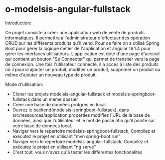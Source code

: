 # o-modelsis-angular-fullstack
Introduction:

Ce projet consiste à créer une application web de vente de produits informatiques.
Il permettra à l'administrateur d'effectuer des opération CRUD sur les différents produits qu'il vend.
Pour ce faire on a utilisé Spring Boot pour gérer la logique métier de l'application et angular 16.1.4 pour gérer les interfaces
utilisateurs.
L'application est doté d'une page d'acceuil qui contient un bouton "Se Connecter" qui permet de transiter vers la page de connexion.
Une fois l'utilisateur connecté, il a accés à liste des produits oû il pourra ajouter un produit, modifier un produit, supprimer un produit ou même 
d'ajouter un nouveau type de produit.

Mode d'utilisation:
- Cloner les projets modelsis-angular-fullstack et modelsis-springboot-fullstack dans un meme dossier
- Creer une base de données protgres en local
- Ouvrez le backend(modelsis-springboot-fullstack), dans src/ressources/application.properties modifiez l'URL de la base de données, ainsi que l'utilisateur et le mot de
 passe afin qu'il pointe sur votre base de données local.
- Naviger vers le repertoire modelsis-springboot-fullstack, Compilez et exécutez le projet en utilisant "mvn spring-boot:run"
- Naviger vers le repertoire modelsis-angular-fullstack, Compilez et exécutez le projet en utilisant "ng serve"
- C'est tout, vous n'avez qu'à tester les differentes fonctionalités
